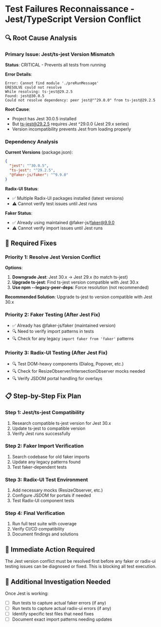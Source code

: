 # Test Failures Reconnaissance - Jest/TypeScript Version Conflict

## 🔍 Root Cause Analysis

### Primary Issue: Jest/ts-jest Version Mismatch
**Status**: CRITICAL - Prevents all tests from running

**Error Details**:
```
Error: Cannot find module './preRunMessage'
ERESOLVE could not resolve
While resolving: ts-jest@29.2.5
Found: jest@30.0.5
Could not resolve dependency: peer jest@"^29.0.0" from ts-jest@29.2.5
```

**Root Cause**: 
- Project has Jest 30.0.5 installed
- But ts-jest@29.2.5 requires Jest ^29.0.0 (Jest 29.x series)
- Version incompatibility prevents Jest from loading properly

### Dependency Analysis

**Current Versions** (package.json):
```json
{
  "jest": "^30.0.5",
  "ts-jest": "^29.2.5",
  "@faker-js/faker": "^9.9.0"
}
```

**Radix-UI Status**: 
- ✅ Multiple Radix-UI packages installed (latest versions)
- ⚠️ Cannot verify test issues until Jest runs

**Faker Status**:
- ✅ Already using maintained @faker-js/faker@9.9.0
- ⚠️ Cannot verify import issues until Jest runs

## 🎯 Required Fixes

### Priority 1: Resolve Jest Version Conflict
**Options**:
1. **Downgrade Jest**: Jest 30.x → Jest 29.x (to match ts-jest)
2. **Upgrade ts-jest**: Find ts-jest version compatible with Jest 30.x
3. **Use npm --legacy-peer-deps**: Force resolution (not recommended)

**Recommended Solution**: Upgrade ts-jest to version compatible with Jest 30.x

### Priority 2: Faker Testing (After Jest Fix)
- ✅ Already has @faker-js/faker (maintained version)  
- 🔍 Need to verify import patterns in tests
- 🔍 Check for any legacy `import faker from 'faker'` patterns

### Priority 3: Radix-UI Testing (After Jest Fix) 
- 🔍 Test DOM-heavy components (Dialog, Popover, etc.)
- 🔍 Check for ResizeObserver/IntersectionObserver mocks needed
- 🔍 Verify JSDOM portal handling for overlays

## 📋 Step-by-Step Fix Plan

### Step 1: Jest/ts-jest Compatibility
1. Research compatible ts-jest version for Jest 30.x
2. Update ts-jest to compatible version 
3. Verify Jest runs successfully

### Step 2: Faker Import Verification  
1. Search codebase for old faker imports
2. Update any legacy patterns found
3. Test faker-dependent tests

### Step 3: Radix-UI Test Environment
1. Add necessary mocks (ResizeObserver, etc.)
2. Configure JSDOM for portals if needed
3. Test Radix-UI component tests

### Step 4: Final Verification
1. Run full test suite with coverage
2. Verify CI/CD compatibility
3. Document findings and solutions

## 🚨 Immediate Action Required

The Jest version conflict must be resolved first before any faker or radix-ui testing issues can be diagnosed or fixed. This is blocking all test execution.

## 📝 Additional Investigation Needed

Once Jest is working:
- [ ] Run tests to capture actual faker errors (if any)
- [ ] Run tests to capture actual radix-ui errors (if any)  
- [ ] Identify specific test files that need fixes
- [ ] Document exact import patterns needing updates